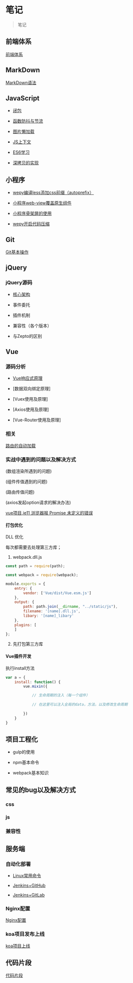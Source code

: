 # 笔记

> 笔记

## 前端体系

[前端体系](https://cdn.forguo.com/assets/imgs/f2e-map.png)

## MarkDown

[MarkDown语法](./MarkdownLang.md)

## JavaScript

- [闭包]()

- [函数防抖与节流](./js/debounceAndThrottle.md)

- [图片懒加载](./js/lazyLoad.md)

- [JS上下文](./js/content.md)

- [ES6学习](./js/es6.md)

- [深拷贝的实现](./js/deep-copy.md)

## 小程序

- [wepy编译less添加css前缀（autoprefix）](./wxApp/autoprefix.md)

- [小程序web-view覆盖原生组件](./wxApp/webview.md)

- [小程序骨架屏的使用](./wxApp/wxapp-skeleton.md)

- [wepy开启代码压缩](./wxApp/wepy-minify.md)

## Git

[Git基本操作](Git/Git.md)

## jQuery

### jQuery源码

- [核心架构](jQuery/jQuery.core..md)

- 事件委托

- 插件机制

- 兼容性（各个版本）

- 与Zepto的区别

## Vue

### 源码分析

- [Vue响应式原理](./Vue/theory.md)

- [数据双向绑定原理]

- [Vuex使用及原理]

- [Axios使用及原理]
 
- [Vue-Router使用及原理]

### 相关

[路由的自动加载](./Vue/auto-route.md)

### 实战中遇到的问题以及解决方式

(数组渲染所遇到的问题)

(组件传值遇到的问题)

(路由传值问题)

(axios发起option请求的解决办法)

 [vue项目,ie11 浏览器报 Promise 未定义的错误](./js/polyfill.md)


#### 打包优化

DLL 优化

每次都需要去处理第三方库；

1. webpack.dll.js

```javascript
const path = require(path);

const webpack = require(webpack);

module.exports = {
    entry: {
        vendor: ['Vue/dist/Vue.esm.js']
    },
    output: {
        path: path.join(__dirname, "../static/js"),
        filename: '[name].dll.js',
        libary: '[name]_libary'
    },
    plugins: [
    ]
};
```

2. 先打包第三方库

#### Vue插件开发

执行install方法

```javascript
var a = {
    install: function() {
        vue.mixin({

            // 生命周期的注入（每一个组件） 
            
            // 在这里可以注入全局的data，方法，以及修改生命周期
    
        })
    }
}
```

## 项目工程化

- gulp的使用

- npm基本命令

- webpack基本知识

##  常见的bug以及解决方式

### css

### js

### 兼容性

## 服务端

### 自动化部署

- [Linux常用命令](Serve/linux-bash.md)

- [Jenkins+GitHub](Serve/Jenkins+GitHub.md)

- [Jenkins+GitLab](Serve/Jenkins+GitLab.md)

### Nginx配置

[Nginx配置](./Serve/Nginx.md)

### koa项目发布上线

[koa项目上线](./Serve/koa.md)

## 代码片段

[代码片段](./Codes/codes.md)
